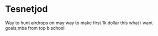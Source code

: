 # Tesnetjod
Way to hunt airdrops
on may way to make first 1k dollar
this what i want 
goals;mba from top b school

